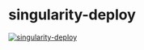 # singularity-deploy

[![singularity-deploy](https://github.com/miquelmassot/singularity-deploy/actions/workflows/builder.yml/badge.svg)](https://github.com/miquelmassot/singularity-deploy/actions/workflows/builder.yml)
